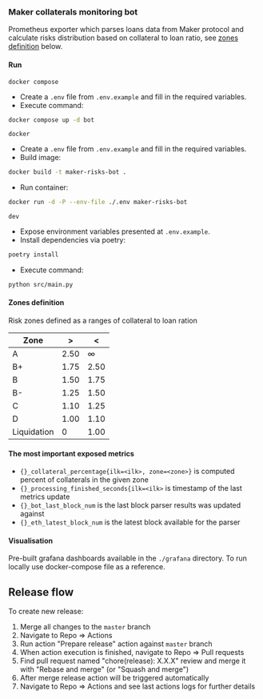### Maker collaterals monitoring bot

Prometheus exporter which parses loans data from Maker protocol and calculate risks distribution
based on collateral to loan ratio, see [zones definition](#zones-definition) below.

#### Run

`docker compose`

- Create a `.env` file from `.env.example` and fill in the required variables.
- Execute command:
```bash
docker compose up -d bot
```

`docker`

- Create a `.env` file from `.env.example` and fill in the required variables.
- Build image:
```bash
docker build -t maker-risks-bot .
```
- Run container:
```bash
docker run -d -P --env-file ./.env maker-risks-bot
```

`dev`

- Expose environment variables presented at `.env.example`.
- Install dependencies via poetry:
``` bash
poetry install
```
- Execute command:
```bash
python src/main.py
```

#### Zones definition

Risk zones defined as a ranges of collateral to loan ration


| Zone        | >    | <    |
|-------------|------|------|
| A           | 2.50 | ∞    |
| B+          | 1.75 | 2.50 |
| B           | 1.50 | 1.75 |
| B-          | 1.25 | 1.50 |
| C           | 1.10 | 1.25 |
| D           | 1.00 | 1.10 |
| Liquidation | 0    | 1.00 |

#### The most important exposed metrics

- `{}_collateral_percentage{ilk=<ilk>, zone=<zone>}` is computed percent of collaterals in the given zone
- `{}_processing_finished_seconds{ilk=<ilk>` is timestamp of the last metrics update
- `{}_bot_last_block_num` is the last block parser results was updated against
- `{}_eth_latest_block_num` is the latest block available for the parser

#### Visualisation

Pre-built grafana dashboards available in the `./grafana` directory. To run locally use docker-compose file as a
reference.

## Release flow

To create new release:

1. Merge all changes to the `master` branch
1. Navigate to Repo => Actions
1. Run action "Prepare release" action against `master` branch
1. When action execution is finished, navigate to Repo => Pull requests
1. Find pull request named "chore(release): X.X.X" review and merge it with "Rebase and merge" (or "Squash and merge")
1. After merge release action will be triggered automatically
1. Navigate to Repo => Actions and see last actions logs for further details 
